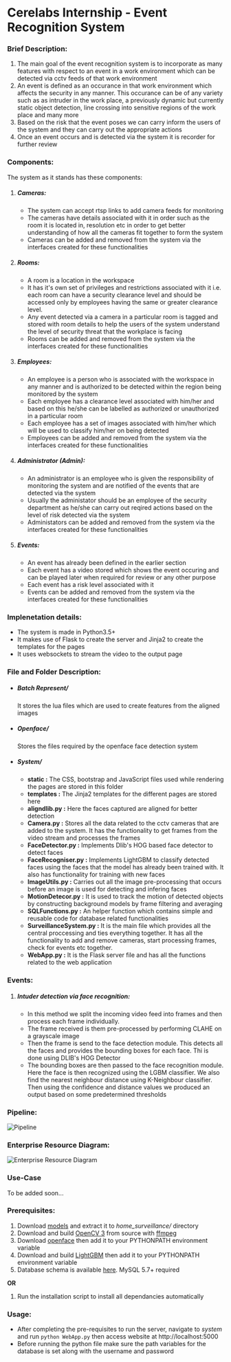 # Cerelabs Internship - Event Recognition System
### Brief Description:
1. The main goal of the event recognition system is to incorporate as many features with respect to an event in a work environment which can be detected via cctv feeds of that work environment
2. An event is defined as an occurance in that work environment which affects the security in any manner. This occurance can be of any variety such as as intruder in the work place, a previously dynamic but currently static object detection, line crossing into sensitive regions of the work place  and many more
3. Based on the risk that the event poses we can carry inform the users of the system and they can carry out the appropriate actions
4. Once an event occurs and is detected via the system it is recorder for further review
  
### Components:
The system as it stands has these components:
1. ##### Cameras:
   * The system can accept rtsp links to add camera feeds for monitoring
   * The cameras have details associated with it in order such as the room it is located in, resolution etc in order to get better understanding of how all the cameras fit together to form the system
   * Cameras can be added and removed from the system via the interfaces created for these functionalities
2. ##### Rooms:
   * A room is a location in the workspace
   * It has it's own set of privileges and restrictions associated with it i.e. each room can have a security clearance level and should be accessed only by employees having the same or greater clearance level.
   * Any event detected via a camera in a particular room is tagged and stored with room details to help the users of the system understand the level of security threat that the workplace is facing
   * Rooms can be added and removed from the system via the interfaces created for these functionalities
3. ##### Employees:
   * An employee is a person who is associated with the workspace in any manner and is authorized to be detected within the region being monitored by the system
   * Each employee has a clearance level associated with him/her and based on this he/she can be labelled as authorized or unauthorized in a particular room
   * Each employee has a set of images associated with him/her which will be used to classify him/her on being detected
   * Employees can be added and removed from the system via the interfaces created for these functionalities
4. ##### Administrator (Admin):
   * An administrator is an employee who is given the responsibility of monitoring the system and are notified of the events that are detected via the system
   * Usually the administator should be an employee of the security department as he/she can carry out reqired actions based on the level of risk detected via the system
   * Administators can be added and removed from the system via the interfaces created for these functionalities
5. ##### Events:
   * An event has already been defined in the earlier section
   * Each event has a video stored which shows the event occuring and can be played later when required for review or any other purpose
   * Each event has a risk level associated with it
   * Events can be added and removed from the system via the interfaces created for these functionalities

### Implenetation details:
   * The system is made in Python3.5+
   * It makes use of Flask to create the server and Jinja2 to create the templates for the pages
   * It uses websockets to stream the video to the output page

### File and Folder Description:
   * ##### Batch Represent/
      It stores the lua files which are used to create features from the aligned images 
   * ##### Openface/
     Stores the files required by the openface face detection system
   * ##### System/
      * **static :** The CSS, bootstrap and JavaScript files used while rendering the pages are stored in this folder
      * **templates :** The Jinja2 templates for the different pages are stored here
      * **aligndlib.py :** Here the faces captured are aligned for better detection
      * **Camera.py :** Stores all the data related to the cctv cameras that are added to the system. It has the functionality to get frames from the video stream and processes the frames
      * **FaceDetector.py :** Implements Dlib's HOG based face detector to detect faces
      * **FaceRecogniser.py :** Implements LightGBM to classify detected faces using the faces that the model has already been trained with. It also has functionality for training with new faces
      * **ImageUtils.py :** Carries out all the image pre-processing that occurs before an image is used for detecting and infering faces
      * **MotionDetecor.py :** It is used to track the motion of detected objects by constructing background models by frame filtering and averaging
      * **SQLFunctions.py :** An helper function which contains simple and reusable code for database related functionalities
      * **SurveillanceSystem.py :** It is the main file which provides all the central proccessing and ties everything together. It has all the functionality to add and remove cameras, start processing frames, check for events etc
    together.
      * **WebApp.py :** It is the Flask server file and has all the functions related to the web application
  
### Events:
1. ##### Intuder detection via face recognition: 
   * In this method we split the incoming video feed into frames and then process each frame individually.
   * The frame received is them pre-processed by performing CLAHE on a grayscale image
   * Then the frame is send to the face detection module. This detects all the faces and provides the bounding boxes for each face. Thi is done using DLIB's HOG Detector
   * The bounding boxes are then passed to the face recognition module. Here the face is then recognized using the LGBM classifier. We also find the nearest neighbour distance using K-Neighbour classifier. Then using the confidence and distance values we produced an output based on some predetermined thresholds

### Pipeline:
![Pipeline](https://github.com/AkshatShetty101/CereLabs_Event_Recognition/blob/master/Pipeline.png)

### Enterprise Resource Diagram:
![Enterprise Resource Diagram](https://github.com/AkshatShetty101/CereLabs_Event_Recognition/blob/master/ERD.png)

### Use-Case
To be added soon...
      
### Prerequisites: 
1. Download [models](https://nofile.io/f/WQ1zrvx3XbA/models.tar.gz) and extract it to *home_surveillance/* directory 
2. Download and build [OpenCV 3](https://docs.opencv.org/trunk/d7/d9f/tutorial_linux_install.html) from source with [ffmpeg](https://trac.ffmpeg.org/wiki/CompilationGuide/Ubuntu) 
3. Download [openface](https://github.com/cmusatyalab/openface) then add it to your PYTHONPATH environment variable
4. Download and build [LightGBM](https://lightgbm.readthedocs.io/en/latest/) then add it to your PYTHONPATH environment variable
5. Database schema is available [here](https://github.com/AkshatShetty101/CereLabs_Event_Recognition/blob/master/database.txt). MySQL 5.7+ required

**OR**

1. Run the installation script to install all dependancies automatically

### Usage:
   * After completing the pre-requisites to run the server, navigate to *system* and run `python WebApp.py` then access website at http://localhost:5000
   * Before running the python file make sure the path variables for the database is set along with the username and password 